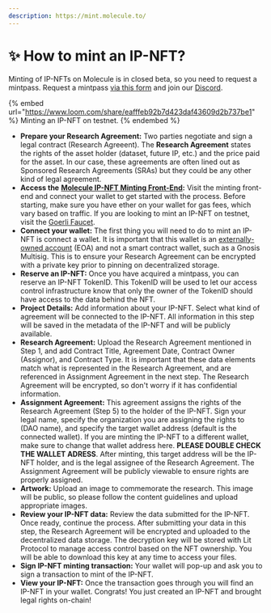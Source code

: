 ```yaml
---
description: https://mint.molecule.to/
---
```


# ✨ How to mint an IP-NFT?

Minting of IP-NFTs on Molecule is in closed beta, so you need to request a mintpass. Request a mintpass [via this form](https://airtable.com/shr9QN0tPPeK4GGjA) and join our [Discord](https://discord.gg/trQd6MJM3H). &#x20;

{% embed url="https://www.loom.com/share/eafffeb92b7d423daf43609d2b737be1" %}
Minting an IP-NFT on testnet.
{% endembed %}

* **Prepare your Research Agreement:** Two parties negotiate and sign a legal contract (Research Agreeent). The **Research Agreement** states the rights of the asset holder (dataset, future IP, etc.) and the price paid for the asset. In our case, these agreements are often lined out as Sponsored Research Agreements (SRAs) but they could be any other kind of legal agreement.
* **Access the** [**Molecule IP-NFT Minting Front-End**](https://mint.molecule.to)**:** Visit the minting front-end and connect your wallet to get started with the process. Before starting, make sure you have ether on your wallet for gas fees, which vary based on traffic. If you are looking to mint an IP-NFT on testnet, visit the [Goerli Faucet](https://goerlifaucet.com/). &#x20;
* **Connect your wallet:** The first thing you will need to do to mint an IP-NFT is connect a wallet. It is important that this wallet is an [externally-owned account](https://ethereum.org/en/developers/docs/accounts/) (EOA) and not a smart contract wallet, such as a Gnosis Multisig. This is to ensure your Research Agreement can be encrypted with a private key prior to pinning on decentralized storage.
* **Reserve an IP-NFT:** Once you have acquired a mintpass, you can reserve an IP-NFT TokenID. This TokenID will be used to let our access control infrastructure know that only the owner of the TokenID should have access to the data behind the NFT.&#x20;
* **Project Details:** Add information about your IP-NFT. Select what kind of agreement will be connected to the IP-NFT. All information in this step will be saved in the metadata of the IP-NFT and will be publicly available.&#x20;
* **Research Agreement:** Upload the Research Agreement mentioned in Step 1, and add Contract Title, Agreement Date, Contract Owner (Assignor), and Contract Type. It is important that these data elements match what is represented in the Research Agreement, and are referenced in Assignment Agreement in the next step. The Research Agreement will be encrypted, so don't worry if it has confidential information.&#x20;
* **Assignment Agreement:** This agreement assigns the rights of the Research Agreement (Step 5) to the holder of the IP-NFT. Sign your legal name, specify the organization you are assigning the rights to (DAO name), and specify the target wallet address (default is the connected wallet). If you are minting the IP-NFT to a different wallet, make sure to change that wallet address here. **PLEASE DOUBLE CHECK THE WALLET ADRESS**. After minting, this target address will be the IP-NFT holder, and is the legal assignee of the Research Agreement. The Assignment Agreement will be publicly viewable to ensure rights are properly assigned.&#x20;
* **Artwork:** Upload an image to commemorate the research. This image will be public, so please follow the content guidelines and upload appropriate images.
* **Review your IP-NFT data:** Review the data submitted for the IP-NFT. Once ready, continue the process. After submitting your data in this step, the Research Agreement will be encrypted and uploaded to the decentralized data storage. The decryption key will be stored with Lit Protocol to manage access control based on the NFT ownership. You will be able to download this key at any time to access your files.
* **Sign IP-NFT minting transaction:** Your wallet will pop-up and ask you to sign a transaction to mint of the IP-NFT.&#x20;
* **View your IP-NFT:** Once the transaction goes through you will find an IP-NFT in your wallet. Congrats! You just created an IP-NFT and brought legal rights on-chain!
